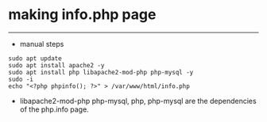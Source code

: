 # making info.php page
-----------------------

* manual steps
```
sudo apt update
sudo apt install apache2 -y
sudo apt install php libapache2-mod-php php-mysql -y
sudo -i 
echo "<?php phpinfo(); ?>" > /var/www/html/info.php
```
* libapache2-mod-php php-mysql, php, php-mysql are the dependencies of the php.info page.